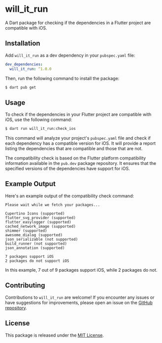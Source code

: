 # will_it_run

A Dart package for checking if the dependencies in a Flutter project are compatible with iOS.

## Installation

Add `will_it_run` as a dev dependency in your `pubspec.yaml` file:

```yaml
dev_dependencies:
  will_it_run: ^1.0.0
```

Then, run the following command to install the package:

```bash
$ dart pub get
```

## Usage

To check if the dependencies in your Flutter project are compatible with iOS, use the following command:

```bash
$ dart run will_it_run:check_ios
```

This command will analyze your project's `pubspec.yaml` file and check if each dependency has a compatible version for iOS. It will provide a report listing the dependencies that are compatible and those that are not.

The compatibility check is based on the Flutter platform compatibility information available in the `pub.dev` package repository. It ensures that the specified versions of the dependencies have support for iOS.

## Example Output

Here's an example output of the compatibility check command:

```
Please wait while we fetch your packages...

Cupertino Icons (supported)
flutter_svg_provider (supported)
flutter_easylogger (supported)
cached_network_image (supported)
shimmer (supported)
awesome_dialog (supported)
json_serializable (not supported)
build_runner (not supported)
json_annotation (supported)

7 packages support iOS
2 packages do not support iOS
```

In this example, 7 out of 9 packages support iOS, while 2 packages do not.

## Contributing

Contributions to `will_it_run` are welcome! If you encounter any issues or have suggestions for improvements, please open an issue on the [GitHub repository](https://github.com/A7mdlbanna/will_it_run).

## License

This package is released under the [MIT License](https://opensource.org/licenses/MIT).